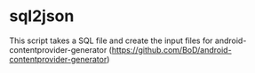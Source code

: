 sql2json
========

This script takes a SQL file and create the input files for android-contentprovider-generator (https://github.com/BoD/android-contentprovider-generator) 
